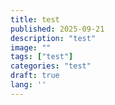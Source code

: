 ```yaml
---
title: test
published: 2025-09-21
description: "test"
image: ""
tags: ["test"]
categories: "test"
draft: true
lang: ''
---
```


